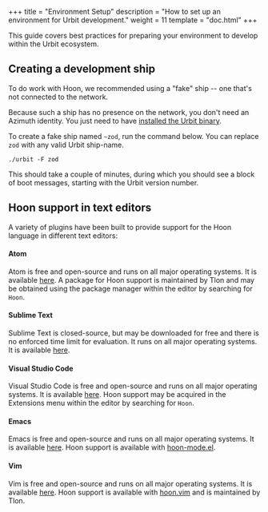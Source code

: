 +++
title = "Environment Setup"
description = "How to set up an environment for Urbit development."
weight = 11
template = "doc.html"
+++

This guide covers best practices for preparing your environment to develop
within the Urbit ecosystem.

## Creating a development ship

To do work with Hoon, we recommended using a "fake" ship -- one that's not
connected to the network.

Because such a ship has no presence on the network, you don't need an Azimuth
identity. You just need to have [installed the Urbit binary](/getting-started).

To create a fake ship named `~zod`, run the command below. You can replace `zod`
with any valid Urbit ship-name.

```
./urbit -F zod
```

This should take a couple of minutes, during which you should see a block of boot
messages, starting with the Urbit version number.

## Hoon support in text editors

A variety of plugins have been built to provide support for the Hoon language in
different text editors:

#### Atom

Atom is free and open-source and runs on all major operating systems. It is
available [here](https://atom.io/). A package for Hoon support is maintained by
Tlon and may be obtained using the package manager within the editor by
searching for `Hoon`.

#### Sublime Text

Sublime Text is closed-source, but may be downloaded for free and there is no
enforced time limit for evaluation. It runs on all major operating systems. It
is available [here](https://www.sublimetext.com/).

#### Visual Studio Code

Visual Studio Code is free and open-source and runs on all major operating
systems. It is available [here](https://code.visualstudio.com/). Hoon support
may be acquired in the Extensions menu within the editor by searching for
`Hoon`.

#### Emacs

Emacs is free and open-source and runs on all major operating systems. It is
available [here](https://www.gnu.org/software/emacs/). Hoon support is available
with [hoon-mode.el](https://github.com/urbit/hoon-mode.el).

#### Vim

Vim is free and open-source and runs on all major operating systems. It is
available [here](https://www.vim.org/). Hoon support is available with
[hoon.vim](https://github.com/urbit/hoon.vim) and is maintained by Tlon.
